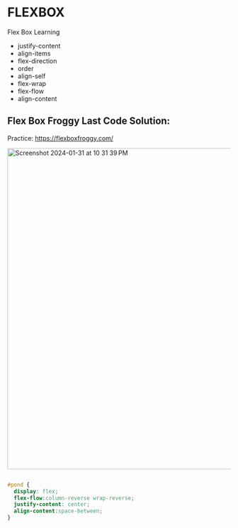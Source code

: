 # FLEXBOX
Flex Box Learning

- justify-content
- align-items
- flex-direction
- order
- align-self
- flex-wrap
- flex-flow
- align-content

## Flex Box Froggy Last Code Solution:  

Practice: https://flexboxfroggy.com/

<img width="723" alt="Screenshot 2024-01-31 at 10 31 39 PM" src="https://github.com/bhargav1997/flex-box-project/assets/27812306/b881f839-af3d-4b0a-8c49-06949fa99755">

```css

#pond {
  display: flex;
  flex-flow:column-reverse wrap-reverse;
  justify-content: center;
  align-content:space-between;
}

```
